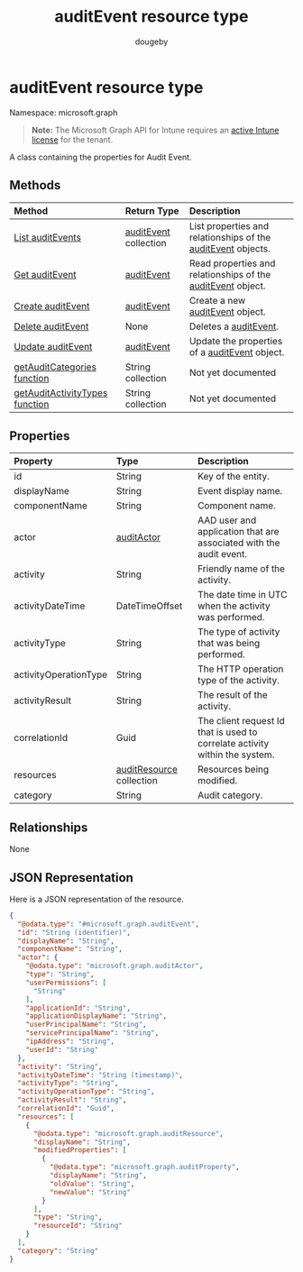 ﻿---
title: "auditEvent resource type"
description: "A class containing the properties for Audit Event."
author: "dougeby"
localization_priority: Normal
ms.prod: "intune"
doc_type: resourcePageType
---

# auditEvent resource type

Namespace: microsoft.graph

> **Note:** The Microsoft Graph API for Intune requires an [active Intune license](https://go.microsoft.com/fwlink/?linkid=839381) for the tenant.

A class containing the properties for Audit Event.

## Methods

| Method                                                                                       | Return Type                                                         | Description                                                                                                |
| :------------------------------------------------------------------------------------------- | :------------------------------------------------------------------ | :--------------------------------------------------------------------------------------------------------- |
| [List auditEvents](../api/intune-auditing-auditevent-list.md)                                | [auditEvent](../resources/intune-auditing-auditevent.md) collection | List properties and relationships of the [auditEvent](../resources/intune-auditing-auditevent.md) objects. |
| [Get auditEvent](../api/intune-auditing-auditevent-get.md)                                   | [auditEvent](../resources/intune-auditing-auditevent.md)            | Read properties and relationships of the [auditEvent](../resources/intune-auditing-auditevent.md) object.  |
| [Create auditEvent](../api/intune-auditing-auditevent-create.md)                             | [auditEvent](../resources/intune-auditing-auditevent.md)            | Create a new [auditEvent](../resources/intune-auditing-auditevent.md) object.                              |
| [Delete auditEvent](../api/intune-auditing-auditevent-delete.md)                             | None                                                                | Deletes a [auditEvent](../resources/intune-auditing-auditevent.md).                                        |
| [Update auditEvent](../api/intune-auditing-auditevent-update.md)                             | [auditEvent](../resources/intune-auditing-auditevent.md)            | Update the properties of a [auditEvent](../resources/intune-auditing-auditevent.md) object.                |
| [getAuditCategories function](../api/intune-auditing-auditevent-getauditcategories.md)       | String collection                                                   | Not yet documented                                                                                         |
| [getAuditActivityTypes function](../api/intune-auditing-auditevent-getauditactivitytypes.md) | String collection                                                   | Not yet documented                                                                                         |

## Properties

| Property              | Type                                                                      | Description                                                                 |
| :-------------------- | :------------------------------------------------------------------------ | :-------------------------------------------------------------------------- |
| id                    | String                                                                    | Key of the entity.                                                          |
| displayName           | String                                                                    | Event display name.                                                         |
| componentName         | String                                                                    | Component name.                                                             |
| actor                 | [auditActor](../resources/intune-auditing-auditactor.md)                  | AAD user and application that are associated with the audit event.          |
| activity              | String                                                                    | Friendly name of the activity.                                              |
| activityDateTime      | DateTimeOffset                                                            | The date time in UTC when the activity was performed.                       |
| activityType          | String                                                                    | The type of activity that was being performed.                              |
| activityOperationType | String                                                                    | The HTTP operation type of the activity.                                    |
| activityResult        | String                                                                    | The result of the activity.                                                 |
| correlationId         | Guid                                                                      | The client request Id that is used to correlate activity within the system. |
| resources             | [auditResource](../resources/intune-auditing-auditresource.md) collection | Resources being modified.                                                   |
| category              | String                                                                    | Audit category.                                                             |

## Relationships

None

## JSON Representation

Here is a JSON representation of the resource.

<!-- {
  "blockType": "resource",
  "keyProperty": "id",
  "@odata.type": "microsoft.graph.auditEvent"
}
-->

```json
{
  "@odata.type": "#microsoft.graph.auditEvent",
  "id": "String (identifier)",
  "displayName": "String",
  "componentName": "String",
  "actor": {
    "@odata.type": "microsoft.graph.auditActor",
    "type": "String",
    "userPermissions": [
      "String"
    ],
    "applicationId": "String",
    "applicationDisplayName": "String",
    "userPrincipalName": "String",
    "servicePrincipalName": "String",
    "ipAddress": "String",
    "userId": "String"
  },
  "activity": "String",
  "activityDateTime": "String (timestamp)",
  "activityType": "String",
  "activityOperationType": "String",
  "activityResult": "String",
  "correlationId": "Guid",
  "resources": [
    {
      "@odata.type": "microsoft.graph.auditResource",
      "displayName": "String",
      "modifiedProperties": [
        {
          "@odata.type": "microsoft.graph.auditProperty",
          "displayName": "String",
          "oldValue": "String",
          "newValue": "String"
        }
      ],
      "type": "String",
      "resourceId": "String"
    }
  ],
  "category": "String"
}
```
